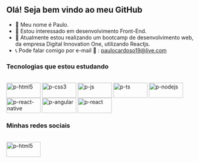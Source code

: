 ## Olá! Seja bem vindo ao meu GitHub

 - 👋 Meu nome é Paulo.
 - 👀 Estou interessado em desenvolvimento Front-End.
 - 🌱 Atualmente estou realizando um bootcamp de desenvolvimento web, da empresa Digital Innovation One, utilizando Reactjs.
 - 📞 Pode falar comigo por e-mail 📧 : paulocardoso19@live.com

### Tecnologias que estou estudando
<div style="display: inline_block"><br>
<img align="center" alt="p-html5" height="40" width="90" src="https://img.shields.io/badge/HTML5-E34F26?style=for-the-badge&logo=html5&logoColor=white">
<img align="center" alt="p-css3" height="40" width="90" src="https://img.shields.io/badge/CSS3-1572B6?style=for-the-badge&logo=css3&logoColor=white">
<img align="center" alt="p-js" height="40" width="90" src="https://img.shields.io/badge/JavaScript-323330?style=for-the-badge&logo=javascript&logoColor=F7DF1E">
<img align="center" alt="p-ts" height="40" width="90" src="https://img.shields.io/badge/TypeScript-007ACC?style=for-the-badge&logo=typescript&logoColor=white">
<img align="center" alt="p-nodejs" height="40" width="90" src="https://img.shields.io/badge/Node.js-43853D?style=for-the-badge&logo=node.js&logoColor=white">
<img align="center" alt="p-react-native" height="40" width="90" src="https://img.shields.io/badge/React_Native-20232A?style=for-the-badge&logo=react&logoColor=61DAFB">
<img align="center" alt="p-angular" height="40" width="90" src="https://img.shields.io/badge/Angular-DD0031?style=for-the-badge&logo=angular&logoColor=white">
<img align="center" alt="p-react" height="40" width="90" src="https://img.shields.io/badge/React-20232A?style=for-the-badge&logo=react&logoColor=61DAFB">
</div>


### Minhas redes sociais
<div style="display: inline_block"><br>
<a href="https://www.linkedin.com/in/paulo-cardoso-b76005109/" title="Linkedin do Paulo" target="_blank">
<img align="center" alt="p-html5" height="40" width="90" src="https://img.shields.io/badge/LinkedIn-0077B5?style=for-the-badge&logo=linkedin&logoColor=white">

</div>
